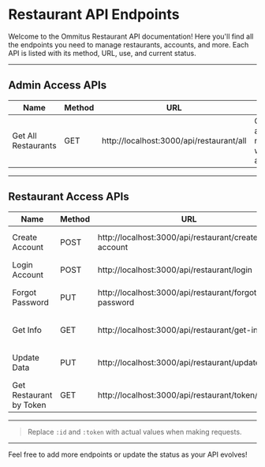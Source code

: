 

# Restaurant API Endpoints

Welcome to the Ommitus Restaurant API documentation! Here you'll find all the endpoints you need to manage restaurants, accounts, and more. Each API is listed with its method, URL, use, and current status.

---

## Admin Access APIs

| Name                | Method | URL                                         | Use                                               | Status            |
|---------------------|--------|---------------------------------------------|---------------------------------------------------|-------------------|
| Get All Restaurants | GET    | http://localhost:3000/api/restaurant/all    | Get list of all restaurants with accounts         | Production Ready  |

---

## Restaurant Access APIs

| Name                        | Method | URL                                                      | Use                                   | Status            |
|-----------------------------|--------|----------------------------------------------------------|---------------------------------------|-------------------|
| Create Account              | POST   | http://localhost:3000/api/restaurant/create-account      | Register a new restaurant             | Production Ready  |
| Login Account               | POST   | http://localhost:3000/api/restaurant/login               | Restaurant login                      | Production Ready  |
| Forgot Password             | PUT    | http://localhost:3000/api/restaurant/forgot-password     | Reset restaurant password             | Production Ready  |
| Get Info                    | GET    | http://localhost:3000/api/restaurant/get-info/:id        | Get restaurant info by ID             | Production Ready  |
| Update Data                 | PUT    | http://localhost:3000/api/restaurant/update/:id          | Update restaurant data by ID          | Production Ready  |
| Get Restaurant by Token     | GET    | http://localhost:3000/api/restaurant/token/:token        | Get restaurant by token               | Production Ready  |

---

> Replace `:id` and `:token` with actual values when making requests.

---

Feel free to add more endpoints or update the status as your API evolves!
